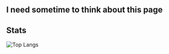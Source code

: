 ## I need sometime to think about this page



## Stats
![Top Langs](https://github-readme-stats.vercel.app/api/top-langs/?username=DanielZhong24&size_weight=0.5&count_weight=0.5&layout=compact&hide=scss,html,css&theme=dark)
